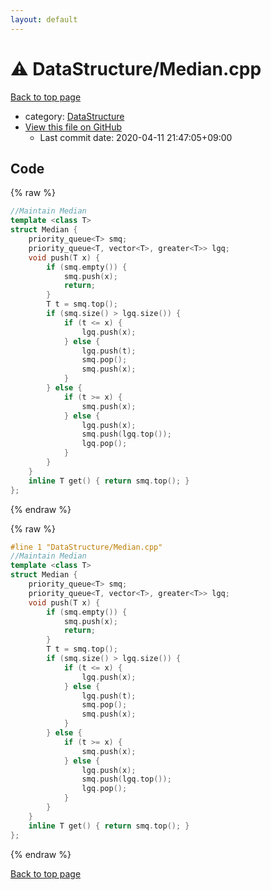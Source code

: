 ```yaml
---
layout: default
---
```


<!-- mathjax config similar to math.stackexchange -->
<script type="text/javascript" async
  src="https://cdnjs.cloudflare.com/ajax/libs/mathjax/2.7.5/MathJax.js?config=TeX-MML-AM_CHTML">
</script>
<script type="text/x-mathjax-config">
  MathJax.Hub.Config({
    TeX: { equationNumbers: { autoNumber: "AMS" }},
    tex2jax: {
      inlineMath: [ ['$','$'] ],
      processEscapes: true
    },
    "HTML-CSS": { matchFontHeight: false },
    displayAlign: "left",
    displayIndent: "2em"
  });
</script>

<script type="text/javascript" src="https://cdnjs.cloudflare.com/ajax/libs/jquery/3.4.1/jquery.min.js"></script>
<script src="https://cdn.jsdelivr.net/npm/jquery-balloon-js@1.1.2/jquery.balloon.min.js" integrity="sha256-ZEYs9VrgAeNuPvs15E39OsyOJaIkXEEt10fzxJ20+2I=" crossorigin="anonymous"></script>
<script type="text/javascript" src="../../assets/js/copy-button.js"></script>
<link rel="stylesheet" href="../../assets/css/copy-button.css" />


# :warning: DataStructure/Median.cpp

<a href="../../index.html">Back to top page</a>

* category: <a href="../../index.html#5e248f107086635fddcead5bf28943fc">DataStructure</a>
* <a href="{{ site.github.repository_url }}/blob/master/DataStructure/Median.cpp">View this file on GitHub</a>
    - Last commit date: 2020-04-11 21:47:05+09:00




## Code

<a id="unbundled"></a>
{% raw %}
```cpp
//Maintain Median
template <class T>
struct Median {
    priority_queue<T> smq;
    priority_queue<T, vector<T>, greater<T>> lgq;
    void push(T x) {
        if (smq.empty()) {
            smq.push(x);
            return;
        }
        T t = smq.top();
        if (smq.size() > lgq.size()) {
            if (t <= x) {
                lgq.push(x);
            } else {
                lgq.push(t);
                smq.pop();
                smq.push(x);
            }
        } else {
            if (t >= x) {
                smq.push(x);
            } else {
                lgq.push(x);
                smq.push(lgq.top());
                lgq.pop();
            }
        }
    }
    inline T get() { return smq.top(); }
};
```
{% endraw %}

<a id="bundled"></a>
{% raw %}
```cpp
#line 1 "DataStructure/Median.cpp"
//Maintain Median
template <class T>
struct Median {
    priority_queue<T> smq;
    priority_queue<T, vector<T>, greater<T>> lgq;
    void push(T x) {
        if (smq.empty()) {
            smq.push(x);
            return;
        }
        T t = smq.top();
        if (smq.size() > lgq.size()) {
            if (t <= x) {
                lgq.push(x);
            } else {
                lgq.push(t);
                smq.pop();
                smq.push(x);
            }
        } else {
            if (t >= x) {
                smq.push(x);
            } else {
                lgq.push(x);
                smq.push(lgq.top());
                lgq.pop();
            }
        }
    }
    inline T get() { return smq.top(); }
};

```
{% endraw %}

<a href="../../index.html">Back to top page</a>

